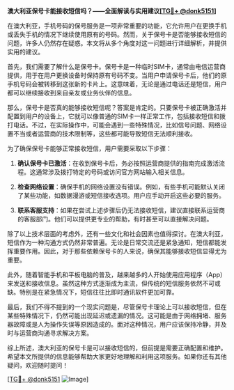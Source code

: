 **澳大利亚保号卡能接收短信吗？——全面解读与实用建议[[TG💪+ @donk5151](https://t.me/s/donk5151)]**

在澳大利亚，手机号码的保号服务是一项非常重要的功能，它允许用户在更换手机或丢失手机的情况下继续使用原有的号码。然而，关于保号卡是否能够接收短信的问题，许多人仍然存在疑惑。本文将从多个角度对这一问题进行详细解析，并提供实用的建议。

首先，我们需要了解什么是保号卡。保号卡是一种临时SIM卡，通常由电信运营商提供，用于在用户更换设备时保持原有号码不变。当用户申请保号卡后，他们的原手机号码会被转移到这张新的卡片上。这意味着，无论是通过电话还是短信，用户都可以继续接收到来自亲友或业务伙伴的信息。

那么，保号卡是否真的能够接收短信呢？答案是肯定的。只要保号卡被正确激活并配置到用户的设备上，它就可以像普通的SIM卡一样正常工作，包括接收短信和拨打电话。不过，在实际操作中，可能会遇到一些特殊情况，比如信号问题、网络设置不当或者运营商的技术限制等，这些都可能导致短信无法顺利接收。

为了确保保号卡能够正常接收短信，用户需要采取以下步骤：

1. **确认保号卡已激活**：在收到保号卡后，务必按照运营商提供的指南完成激活流程。这通常涉及拨打特定的号码或访问官方网站输入相关信息。

2. **检查网络设置**：确保手机的网络设置没有错误。例如，有些手机可能默认关闭了某些功能，如数据漫游或短信接收选项。用户应手动开启这些必要的服务。

3. **联系客服支持**：如果在尝试上述步骤后仍无法接收短信，建议直接联系运营商的客服部门。他们可以提供更专业的帮助，有时甚至可以直接解决问题。

除了以上技术层面的考虑外，还有一些文化和社会因素也值得探讨。在澳大利亚，短信作为一种沟通方式仍然非常普遍。无论是日常交流还是紧急通知，短信都能发挥重要作用。因此，对于那些依赖保号卡的人来说，确保其能够接收短信显得尤为重要。

此外，随着智能手机和平板电脑的普及，越来越多的人开始使用应用程序（App）来发送和接收信息。虽然这种方式逐渐成为主流，但传统的短信服务依然不可或缺。特别是在紧急情况下，短信往往比即时通讯软件更加可靠。

最后，我们不得不提到的一个现实问题是，尽管保号卡理论上可以接收短信，但在某些特殊情况下，仍然可能出现延迟或遗漏的情况。这可能是由于网络拥堵、服务器故障或是人为操作失误等原因造成的。面对这种情况，用户应该保持冷静，并及时与运营商沟通寻求解决方案。

综上所述，澳大利亚的保号卡是可以接收短信的，但前提是需要正确配置和维护。希望本文所提供的信息能够帮助大家更好地理解和利用这项服务。如果你还有其他疑问，欢迎随时提问！

[[TG💪+ @donk5151](https://t.me/s/donk5151) ![Image](https://i.postimg.cc/rwNCRYN7/Snipaste-2025-04-30-17-27-05.png)]